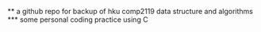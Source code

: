 ** a github repo for backup of hku comp2119 data structure and algorithms
*** some personal coding practice using C